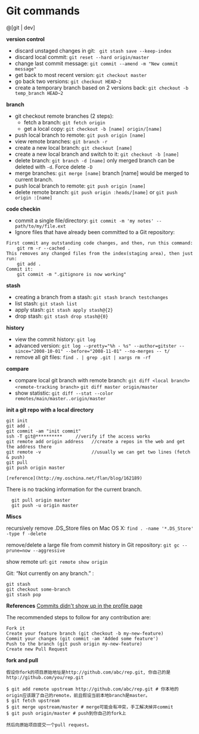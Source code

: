 Git commands
===========


@[git | dev]

**version control**
- discard unstaged changes in git: ` git stash save --keep-index` 
- discard local commit: `git reset --hard origin/master`
- change last commit message: `git commit --amend -m "New commit message"`
- get back to most recent version: `git checkout master`
- go back two versions: `git checkout HEAD~2`
- create a temporary branch based on 2 versions back: `git checkout -b temp_branch HEAD~2`

**branch**
- git checkout remote branches (2 steps):
    - fetch a branch: `git fetch origin`
    - get a local copy: `git checkout -b [name] origin/[name]`
- push local branch to remote: `git push origin [name]`
- view remote branches: `git branch -r`
- create a new local branch: `git checkout [name]`
- create a new local branch and switch to it: `git checkout -b [name]`
- delete branch: `git branch -d [name]` only merged branch can be deleted with `-d`. Force delete `-D`
- merge branches: `git merge [name]`  branch [name] would be merged to current branch.
- push local branch to remote: `git push origin [name]`
- delete remote branch: `git push origin :heads/[name]` or `git push origin :[name]`

**code checkin**
- commit a single file/directory: `git commit -m 'my notes' -- path/to/my/file.ext`
- Ignore files that have already been committed to a Git repository:

```
First commit any outstanding code changes, and then, run this command:
	git rm -r --cached .
This removes any changed files from the index(staging area), then just run:
	git add .
Commit it:
	git commit -m ".gitignore is now working"
```

**stash**
- creating a branch from a stash: `git stash branch testchanges`
- list stash: `git stash list`
- apply stash: `git stash apply stash@{2}`
- drop stash: `git stash drop stash@{0}`

**history**
- view the commit history: `git log`
- advanced version: `git log --pretty="%h - %s" --author=gitster --since="2008-10-01" --before="2008-11-01" --no-merges -- t/`
- remove all git files: `find . | grep .git | xargs rm -rf`

**compare**
- compare local git branch with remote branch: `git diff <local branch> <remote-tracking branch>` `git diff master origin/master`
- show statistic: `git diff --stat --color remotes/main/master..origin/master`


**init a git repo with a local directory**


```
git init
git add .
git commit -am "init commit"
ssh -T git@**********     //verify if the access works
git remote add origin address 	//create a repos in the web and get the address there
git remote -v 					//usually we can get two lines (fetch & push)
git pull
git push origin master

[reference](http://my.oschina.net/flan/blog/162189)

```

There is no tracking information for the current branch. 

```
  git pull origin master
  git push -u origin master
```

**Miscs**

recursively remove .DS_Store files on Mac OS X: `find . -name '*.DS_Store' -type f -delete`

remove/delete a large file from commit history in Git repository: `git gc --prune=now --aggressive`

show remote url: `git remote show origin`

Git: “Not currently on any branch.” : 
```
git stash
git checkout some-branch
git stash pop
```
**References**
[Commits didn't show up in the profile page](https://help.github.com/articles/setting-your-email-in-git)


The recommended steps to follow for any contribution are:
```
Fork it
Create your feature branch (git checkout -b my-new-feature)
Commit your changes (git commit -am 'Added some feature')
Push to the branch (git push origin my-new-feature)
Create new Pull Request
```

**fork and pull**

```
假设你fork的项目原始地址是http://github.com/abc/rep.git, 你自己的是http://github.com/you/rep.git 

$ git add remote upstream http://github.com/abc/rep.git # 你本地的origin应该跟了自己的remote，前且假设当前本地branch是master。 
$ git fetch upstream 
$ git merge upstream/master # merge可能会有冲突，手工解决掉并commit 
$ git push origin/master # push到你自己的fork上 

然后向原始项目提交一个pull request。
```